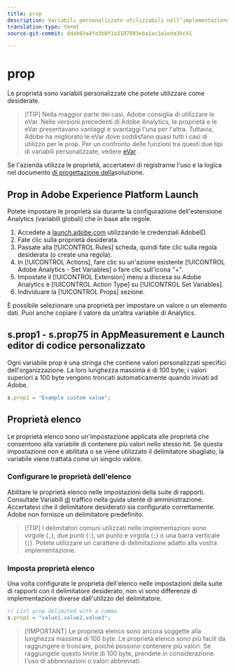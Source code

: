 ```yaml
---
title: prop
description: Variabili personalizzate utilizzabili nell’implementazione.
translation-type: tm+mt
source-git-commit: ddab63a4fe3b8f1a3187893eba1ac3a1eda3bc41

---
```



# prop

Le proprietà sono variabili personalizzate che potete utilizzare come desiderate.

> [!TIP] Nella maggior parte dei casi, Adobe consiglia di utilizzare le eVar. Nelle versioni precedenti di Adobe Analytics, le proprietà e le eVar presentavano vantaggi e svantaggi l&#39;una per l&#39;altra. Tuttavia, Adobe ha migliorato le eVar dove soddisfano quasi tutti i casi di utilizzo per le prop. Per un confronto delle funzioni tra questi due tipi di variabili personalizzate, vedere [eVar](evar.md) .

Se l&#39;azienda utilizza le proprietà, accertatevi di registrarne l&#39;uso e la logica nel documento [di progettazione della](../../prepare/solution-design.md)soluzione.

## Prop in Adobe Experience Platform Launch

Potete impostare le proprietà sia durante la configurazione dell&#39;estensione Analytics (variabili globali) che in base alle regole.

1. Accedete a [launch.adobe.com](https://launch.adobe.com) utilizzando le credenziali AdobeID.
2. Fate clic sulla proprietà desiderata.
3. Passate alla [!UICONTROL Rules] scheda, quindi fate clic sulla regola desiderata (o create una regola).
4. In [!UICONTROL Actions], fare clic su un&#39;azione esistente [!UICONTROL Adobe Analytics - Set Variables] o fare clic sull&#39;icona &quot;+&quot;.
5. Impostate il [!UICONTROL Extension] menu a discesa su Adobe Analytics e [!UICONTROL Action Type] su [!UICONTROL Set Variables].
6. Individuare la [!UICONTROL Props] sezione.

È possibile selezionare una proprietà per impostare un valore o un elemento dati. Puoi anche copiare il valore da un’altra variabile di Analytics.

## s.prop1 - s.prop75 in AppMeasurement e Launch editor di codice personalizzato

Ogni variabile prop è una stringa che contiene valori personalizzati specifici dell&#39;organizzazione. La loro lunghezza massima è di 100 byte; i valori superiori a 100 byte vengono troncati automaticamente quando inviati ad Adobe.

```js
s.prop1 = "Example custom value";
```

## Proprietà elenco

Le proprietà elenco sono un&#39;impostazione applicata alle proprietà che consentono alla variabile di contenere più valori nello stesso hit. Se questa impostazione non è abilitata o se viene utilizzato il delimitatore sbagliato, la variabile viene trattata come un singolo valore.

### Configurare le proprietà dell&#39;elenco

Abilitare le proprietà elenco nelle impostazioni della suite di rapporti. Consultate Variabili [di](/help/admin/admin/c-traffic-variables/traffic-var.md) traffico nella guida utente di amministrazione. Accertatevi che il delimitatore desiderato sia configurato correttamente. Adobe non fornisce un delimitatore predefinito.

> [!TIP] I delimitatori comuni utilizzati nelle implementazioni sono virgole (`,`), due punti (`:`), un punto e virgola (`;`) o una barra verticale (`|`). Potete utilizzare un carattere di delimitazione adatto alla vostra implementazione.

### Imposta proprietà elenco

Una volta configurate le proprietà dell&#39;elenco nelle impostazioni della suite di rapporti con il delimitatore desiderato, non vi sono differenze di implementazione diverse dall&#39;utilizzo del delimitatore.

```js
// List prop delimited with a comma
s.prop1 = "value1,value2,value3";
```

> [!IMPORTANT] Le proprietà elenco sono ancora soggette alla lunghezza massima di 100 byte. Le proprietà elenco sono più facili da raggiungere e troncare, poiché possono contenere più valori. Se raggiungete questo limite di 100 byte, prendete in considerazione l&#39;uso di abbreviazioni o valori abbreviati.
